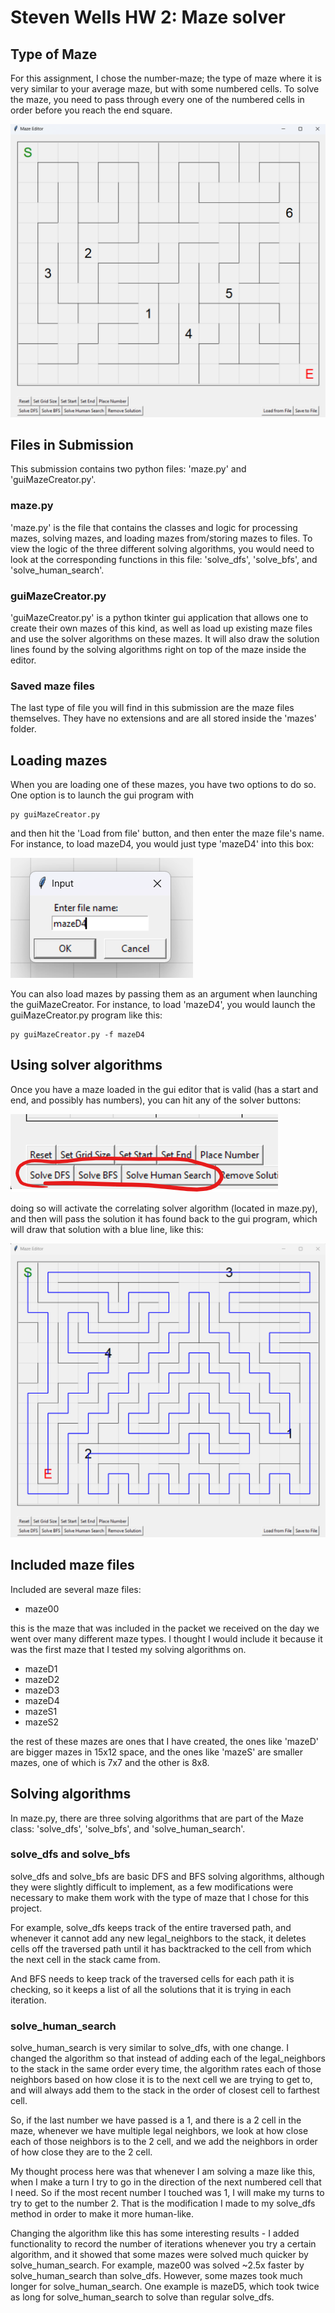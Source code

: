 
# Steven Wells HW 2: Maze solver

## Type of Maze

For this assignment, I chose the number-maze; the type of maze where it is very similar to your average maze, but with some numbered cells. To solve the maze, you need to pass through every one of the numbered cells in order before you reach the end square.

![](readme/numbered-maze.png)

## Files in Submission

This submission contains two python files: 'maze.py' and 'guiMazeCreator.py'. 

### maze.py

'maze.py' is the file that contains the classes and logic for processing mazes, solving mazes, and loading mazes from/storing mazes to files. To view the logic of the three different solving algorithms, you would need to look at the corresponding functions in this file: 'solve_dfs', 'solve_bfs', and 'solve_human_search'.

### guiMazeCreator.py

'guiMazeCreator.py' is a python tkinter gui application that allows one to create their own mazes of this kind, as well as load up existing maze files and use the solver algorithms on these mazes. It will also draw the solution lines found by the solving algorithms right on top of the maze inside the editor.

### Saved maze files

The last type of file you will find in this submission are the maze files themselves. They have no extensions and are all stored inside the 'mazes' folder. 

## Loading mazes

When you are loading one of these mazes, you have two options to do so. One option is to launch the gui program with 
```
py guiMazeCreator.py
```
and then hit the 'Load from file' button, and then enter the maze file's name. For instance, to load mazeD4, you would just type 'mazeD4' into this box:

![](readme/load_button.png)
 
You can also load mazes by passing them as an argument when launching the guiMazeCreator. For instance, to load 'mazeD4', you would launch the guiMazeCreator.py program like this:
```
py guiMazeCreator.py -f mazeD4
```

## Using solver algorithms

Once you have a maze loaded in the gui editor that is valid (has a start and end, and possibly has numbers), you can hit any of the solver buttons:

![](readme/solver_buttons.png)

doing so will activate the correlating solver algorithm (located in maze.py), and then will pass the solution it has found back to the gui program, which will draw that solution with a blue line, like this:

![](readme/mazeD4-solution.png)

## Included maze files

Included are several maze files:

- maze00

this is the maze that was included in the packet we received on the day we went over many different maze types. I thought I would include it because it was the first maze that I tested my solving algorithms on.

- mazeD1
- mazeD2
- mazeD3
- mazeD4
- mazeS1
- mazeS2

the rest of these mazes are ones that I have created, the ones like 'mazeD' are bigger mazes in 15x12 space, and the ones like 'mazeS' are smaller mazes, one of which is 7x7 and the other is 8x8.

## Solving algorithms

In maze.py, there are three solving algorithms that are part of the Maze class: 'solve_dfs', 'solve_bfs', and 'solve_human_search'.

### solve_dfs and solve_bfs

solve_dfs and solve_bfs are basic DFS and BFS solving algorithms, although they were slightly difficult to implement, as a few modifications were necessary to make them work with the type of maze that I chose for this project. 

For example, solve_dfs keeps track of the entire traversed path, and whenever it cannot add any new legal_neighbors to the stack, it deletes cells off the traversed path until it has backtracked to the cell from which the next cell in the stack came from. 

And BFS needs to keep track of the traversed cells for each path it is checking, so it keeps a list of all the solutions that it is trying in each iteration.

### solve_human_search

solve_human_search is very similar to solve_dfs, with one change. I changed the algorithm so that instead of adding each of the legal_neighbors to the stack in the same order every time, the algorithm rates each of those neighbors based on how close it is to the next cell we are trying to get to, and will always add them to the stack in the order of closest cell to farthest cell. 

So, if the last number we have passed is a 1, and there is a 2 cell in the maze, whenever we have multiple legal neighbors, we look at how close each of those neighbors is to the 2 cell, and we add the neighbors in order of how close they are to the 2 cell.

My thought process here was that whenever I am solving a maze like this, when I make a turn I try to go in the direction of the next numbered cell that I need. So if the most recent number I touched was 1, I will make my turns to try to get to the number 2. That is the modification I made to my solve_dfs method in order to make it more human-like. 

Changing the algorithm like this has some interesting results - I added functionality to record the number of iterations whenever you try a certain algorithm, and it showed that some mazes were solved much quicker by solve_human_search. For example, maze00 was solved ~2.5x faster by solve_human_search than solve_dfs. However, some mazes took much longer for solve_human_search. One example is mazeD5, which took twice as long for solve_human_search to solve than regular solve_dfs.
